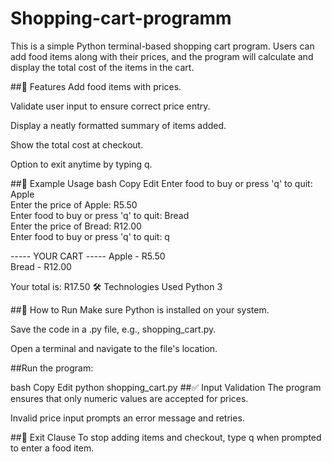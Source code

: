 # Shopping-cart-programm


This is a simple Python terminal-based shopping cart program. Users can add food items along with their prices, and the program will calculate and display the total cost of the items in the cart.

##📌 Features
Add food items with prices.

Validate user input to ensure correct price entry.

Display a neatly formatted summary of items added.

Show the total cost at checkout.

Option to exit anytime by typing q.

##🧾 Example Usage
bash
Copy
Edit
Enter food to buy or press 'q' to quit: Apple  
Enter the price of Apple: R5.50  
Enter food to buy or press 'q' to quit: Bread  
Enter the price of Bread: R12.00  
Enter food to buy or press 'q' to quit: q  

----- YOUR CART -----
Apple - R5.50  
Bread - R12.00  

Your total is: R17.50
🛠️ Technologies Used
Python 3

##📂 How to Run
Make sure Python is installed on your system.

Save the code in a .py file, e.g., shopping_cart.py.

Open a terminal and navigate to the file's location.

##Run the program:

bash
Copy
Edit
python shopping_cart.py
##✅ Input Validation
The program ensures that only numeric values are accepted for prices.

Invalid price input prompts an error message and retries.

##📌 Exit Clause
To stop adding items and checkout, type q when prompted to enter a food item.
